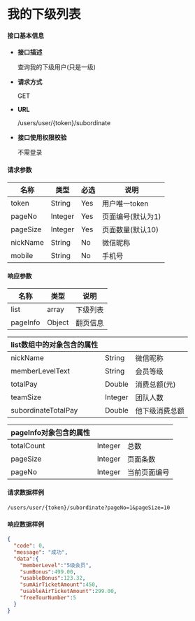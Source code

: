 # 我的下级列表

#### **接口基本信息**

* **接口描述**

  查询我的下级用户(只是一级)

* **请求方式**

  GET

* **URL**

  /users/user/{token}/subordinate

* **接口使用权限校验**

  不需登录

#### **请求参数**

| 名称 | 类型 | 必选 | 说明 |
| --- | --- | --- | --- |
| token | String | Yes | 用户唯一token |
| pageNo | Integer | Yes | 页面编号(默认为1) |
| pageSize | Integer | Yes | 页面数量(默认10) |
| nickName | String | No | 微信昵称 |
| mobile | String | No | 手机号 |

#### **响应参数**

| 名称 | 类型 | 说明 |
| --- | --- | --- |
| list | array | 下级列表 |
| pageInfo | Object | 翻页信息 |

| list数组中的对象包含的属性 |  |  |
| --- | --- | --- |
| nickName | String | 微信昵称 |
| memberLevelText | String | 会员等级 |
| totalPay | Double | 消费总额(元) |
| teamSize | Integer | 团队人数 |
| subordinateTotalPay | Double | 他下级消费总额 |

| pageInfo对象包含的属性 |  |  |
| --- | --- | --- |
| totalCount | Integer | 总数 |
| pageSize | Integer | 页面条数 |
| pageNo | Integer | 当前页面编号 |


#### **请求数据样例**

```url
/users/user/{token}/subordinate?pageNo=1&pageSize=10
```

#### **响应数据样例**

```json
{
  "code": 0,
  "message": "成功",
  "data":{
    "memberLevel":"5级会员",
    "sumBonus":499.00,
    "usableBonus":123.32,
    "sumAirTicketAmount":450,
    "usableAirTicketAmount":299.00,
    "freeTourNumber":5
  }
}
```



